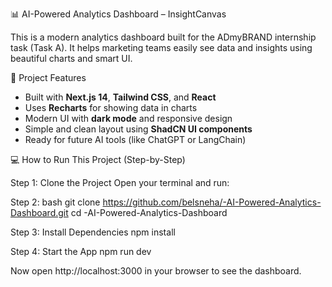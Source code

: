 📊 AI-Powered Analytics Dashboard – InsightCanvas

This is a modern analytics dashboard built for the ADmyBRAND internship task (Task A). It helps marketing teams easily see data and insights using beautiful charts and smart UI.

🚀 Project Features
- Built with **Next.js 14**, **Tailwind CSS**, and **React**
- Uses **Recharts** for showing data in charts
- Modern UI with **dark mode** and responsive design
- Simple and clean layout using **ShadCN UI components**
- Ready for future AI tools (like ChatGPT or LangChain)

💻 How to Run This Project (Step-by-Step)

Step 1: Clone the Project
Open your terminal and run:

Step 2: bash
git clone https://github.com/belsneha/-AI-Powered-Analytics-Dashboard.git
cd -AI-Powered-Analytics-Dashboard

Step 3: Install Dependencies
npm install

Step 4: Start the App
npm run dev

Now open http://localhost:3000 in your browser to see the dashboard.



